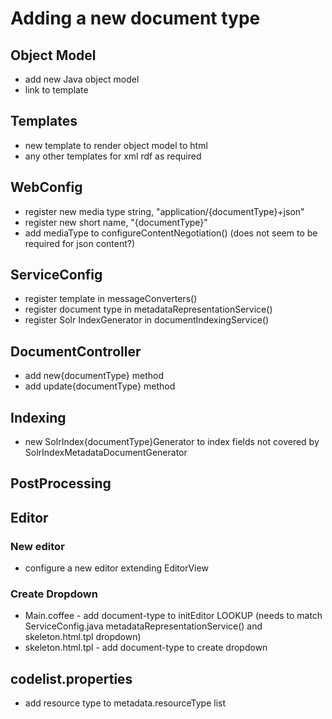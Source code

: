 # Adding a new document type

## Object Model

* add new Java object model
* link to template

## Templates

* new template to render object model to html
* any other templates for xml rdf as required

## WebConfig

* register new media type string, "application/{documentType}+json"
* register new short name, "{documentType}"
* add mediaType to configureContentNegotiation() (does not seem to be required for json content?)

## ServiceConfig

* register template in messageConverters()
* register document type in metadataRepresentationService()
* register Solr IndexGenerator in documentIndexingService()

## DocumentController

* add new{documentType} method
* add update{documentType} method

## Indexing

* new SolrIndex{documentType}Generator to index fields not covered by SolrIndexMetadataDocumentGenerator

## PostProcessing

## Editor

### New editor

  * configure a new editor extending EditorView

### Create Dropdown
* Main.coffee - add document-type to initEditor LOOKUP (needs to match ServiceConfig.java metadataRepresentationService() and skeleton.html.tpl dropdown)
* skeleton.html.tpl - add document-type to create dropdown

## codelist.properties

* add resource type to metadata.resourceType list
